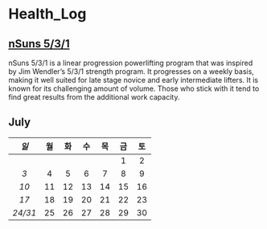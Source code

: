 # Health_Log

 ## [nSuns 5/3/1](https://liftvault.com/programs/powerlifting/n-suns-lifting-spreadsheets/)

nSuns 5/3/1 is a linear progression powerlifting program that was inspired by Jim Wendler’s 5/3/1 strength program. It progresses on a weekly basis, making it well suited for late stage novice and early intermediate lifters. It is known for its challenging amount of volume. Those who stick with it tend to find great results from the additional work capacity.







## July



|  *일*   |  월  |  화  |  수  |  목  |  금  |  토  |
| :-----: | :--: | :--: | :--: | :--: | :--: | :--: |
|         |      |      |      |      |  1   |  2   |
|   *3*   |  4   |  5   |  6   |  7   |  8   |  9   |
|  *10*   |  11  |  12  |  13  |  14  |  15  |  16  |
|  *17*   |  18  |  19  |  20  |  21  |  22  |  23  |
| *24/31* |  25  |  26  |  27  |  28  |  29  |  30  |







